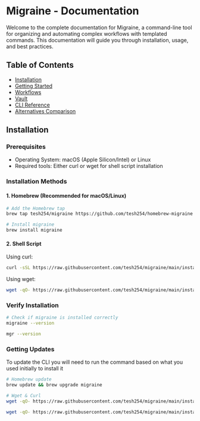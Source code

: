 # Migraine - Documentation

Welcome to the complete documentation for Migraine, a command-line tool for organizing and automating complex workflows with templated commands. This documentation will guide you through installation, usage, and best practices.

## Table of Contents

- [Installation](#installation)
- [Getting Started](getting-started/)
- [Workflows](workflows/)
- [Vault](vault/)
- [CLI Reference](cli_reference/)
- [Alternatives Comparison](vs_alternatives/)

## Installation

### Prerequisites
- Operating System: macOS (Apple Silicon/Intel) or Linux
- Required tools: Either curl or wget for shell script installation

### Installation Methods

#### 1. Homebrew (Recommended for macOS/Linux)

```bash
# Add the Homebrew tap
brew tap tesh254/migraine https://github.com/tesh254/homebrew-migraine

# Install migraine
brew install migraine
```

#### 2. Shell Script
Using curl:

```bash
curl -sSL https://raw.githubusercontent.com/tesh254/migraine/main/install.sh | bash
```

Using wget:

```bash
wget -qO- https://raw.githubusercontent.com/tesh254/migraine/main/install.sh | bash
```

### Verify Installation

```bash
# Check if migraine is installed correctly
migraine --version

mgr --version
```

### Getting Updates
To update the CLI you will need to run the command based on what you used initially to install it

```bash
# Homebrew update
brew update && brew upgrade migraine

# Wget & Curl
wget -qO- https://raw.githubusercontent.com/tesh254/migraine/main/install.sh | bash

wget -qO- https://raw.githubusercontent.com/tesh254/migraine/main/install.sh | bash
```